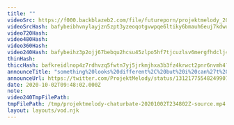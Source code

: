 ```yaml
---
title: ""
videoSrc: https://f000.backblazeb2.com/file/futureporn/projektmelody_2020-10-02_23-38-51.mkv
videoSrcHash: bafybeibhvnylayjzn5zpt3yzeoqotgvwpqe6ltiky6bmauh6euj7kdwohq?filename=projektmelody-chaturbate-20201002T234802Z-source.mp4
video720Hash: 
video480Hash: 
video360Hash: 
video240Hash: bafybeihz3p2ojj67bebqu2hcsu45zlpo5hf7tjcuzlsv6mergfhdclj4nm?filename=projektmelody-chaturbate-20201002T234802Z-240p.mp4
thinHash: 
thiccHash: bafkreidlnop4z7rdhvzq5fwtn7yj5jrkmjhxa3b3fz4krwct2pnr6nvmh4?filename=20201002T234802Z-thicc.jpg
announceTitle: "something%20looks%20different%2C%20but%20i%20can%27t%20tell%20what...%20%20maybe%20i%20got%20a%20haircut%20idk%F0%9F%98%88%F0%9F%98%88%F0%9F%98%88%20%20i%27m%20also%20live%20on%20cb%3A"
announceUrl: https://twitter.com/ProjektMelody/status/1312177554824990720
date: 2020-10-02T09:48:02.000Z
note: 
video240TmpFilePath: 
tmpFilePath: /tmp/projektmelody-chaturbate-20201002T234802Z-source.mp4
layout: layouts/vod.njk
---
```

